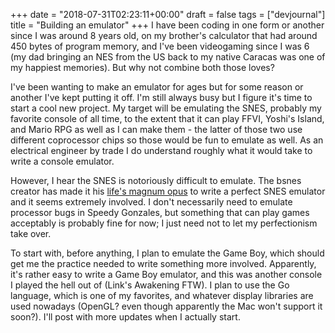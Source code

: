 +++
date = "2018-07-31T02:23:11+00:00"
draft = false
tags = ["devjournal"]
title = "Building an emulator"
+++
I have been coding in one form or another since I was around 8 years old, on my brother's calculator that had around 450 bytes of program memory, and I've been videogaming since I was 6 (my dad bringing an NES from the US back to my native Caracas was one of my happiest memories). But why not combine both those loves?

I've been wanting to make an emulator for ages but for some reason or another I've kept putting it off. I'm still always busy but I figure it's time to start a cool new project. My target will be emulating the SNES, probably my favorite console of all time, to the extent that it can play FFVI, Yoshi's Island, and Mario RPG as well as I can make them - the latter of those two use different coprocessor chips so those would be fun to emulate as well. As an electrical engineer by trade I do understand roughly what it would take to write a console emulator.

However, I hear the SNES is notoriously difficult to emulate. The bsnes creator has made it his [life's magnum opus](https://arstechnica.com/gaming/2011/08/accuracy-takes-power-one-mans-3ghz-quest-to-build-a-perfect-snes-emulator/) to write a perfect SNES emulator and it seems extremely involved. I don't necessarily need to emulate processor bugs in Speedy Gonzales, but something that can play games acceptably is probably fine for now; I just need not to let my perfectionism take over.

To start with, before anything, I plan to emulate the Game Boy, which should get me the practice needed to write something more involved. Apparently, it's rather easy to write a Game Boy emulator, and this was another console I played the hell out of (Link's Awakening FTW). I plan to use the Go language, which is one of my favorites, and whatever display libraries are used nowadays (OpenGL? even though apparently the Mac won't support it soon?). I'll post with more updates when I actually start.